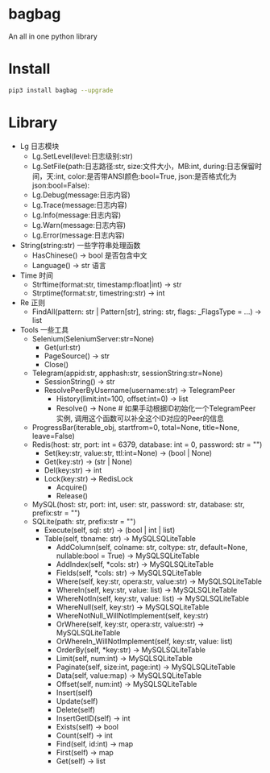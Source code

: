 # bagbag

An all in one python library

# Install 

```bash
pip3 install bagbag --upgrade
```

# Library

* Lg 日志模块
  * Lg.SetLevel(level:日志级别:str)
  * Lg.SetFile(path:日志路径:str, size:文件大小，MB:int, during:日志保留时间，天:int, color:是否带ANSI颜色:bool=True, json:是否格式化为json:bool=False):
  * Lg.Debug(message:日志内容)
  * Lg.Trace(message:日志内容)
  * Lg.Info(message:日志内容)
  * Lg.Warn(message:日志内容)
  * Lg.Error(message:日志内容)
* String(string:str) 一些字符串处理函数
  * HasChinese() -> bool 是否包含中文
  * Language() -> str 语言
* Time 时间
  * Strftime(format:str, timestamp:float|int) -> str
  * Strptime(format:str, timestring:str) -> int
* Re 正则
  * FindAll(pattern: str | Pattern[str], string: str, flags: _FlagsType = ...) -> list
* Tools 一些工具
  * Selenium(SeleniumServer:str=None)
    * Get(url:str)
    * PageSource() -> str
    * Close()
  * Telegram(appid:str, apphash:str, sessionString:str=None)
    * SessionString() -> str
    * ResolvePeerByUsername(username:str) -> TelegramPeer
      * History(limit:int=100, offset:int=0) -> list
      * Resolve() -> None # 如果手动根据ID初始化一个TelegramPeer实例, 调用这个函数可以补全这个ID对应的Peer的信息
  * ProgressBar(iterable_obj, startfrom=0, total=None, title=None, leave=False)
  * Redis(host: str, port: int = 6379, database: int = 0, password: str = "")
    * Set(key:str, value:str, ttl:int=None) -> (bool | None)
    * Get(key:str) -> (str | None)
    * Del(key:str) -> int
    * Lock(key:str) -> RedisLock
      * Acquire()
      * Release()
  * MySQL(host: str, port: int, user: str, password: str, database: str, prefix:str = "")
  * SQLite(path: str, prefix:str = "")
    * Execute(self, sql: str) -> (bool | int | list)
    * Table(self, tbname: str) -> MySQLSQLiteTable
      * AddColumn(self, colname: str, coltype: str, default=None, nullable:bool = True) -> MySQLSQLiteTable
      * AddIndex(self, *cols: str) -> MySQLSQLiteTable
      * Fields(self, *cols: str) -> MySQLSQLiteTable
      * Where(self, key:str, opera:str, value:str) -> MySQLSQLiteTable
      * WhereIn(self, key:str, value: list) -> MySQLSQLiteTable
      * WhereNotIn(self, key:str, value: list) -> MySQLSQLiteTable
      * WhereNull(self, key:str) -> MySQLSQLiteTable
      * WhereNotNull_WillNotImplement(self, key:str)
      * OrWhere(self, key:str, opera:str, value:str) -> MySQLSQLiteTable
      * OrWhereIn_WillNotImplement(self, key:str, value: list)
      * OrderBy(self, *key:str) -> MySQLSQLiteTable
      * Limit(self, num:int) -> MySQLSQLiteTable
      * Paginate(self, size:int, page:int) -> MySQLSQLiteTable
      * Data(self, value:map) -> MySQLSQLiteTable
      * Offset(self, num:int) -> MySQLSQLiteTable
      * Insert(self)
      * Update(self)
      * Delete(self)
      * InsertGetID(self) -> int
      * Exists(self) -> bool
      * Count(self) -> int
      * Find(self, id:int) -> map
      * First(self) -> map
      * Get(self) -> list

